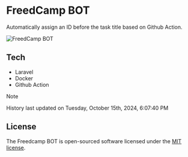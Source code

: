 # FreedCamp BOT

Automatically assign an ID before the task title based on Github Action.

![FreedCamp BOT](https://repository-images.githubusercontent.com/737932867/7d34798b-2680-471c-b089-a78a718d3d6a)

## Tech

- Laravel
- Docker
- Github Action

> [!NOTE]  
> History last updated on Tuesday, October 15th, 2024, 6:07:40 PM

## License

The Freedcamp BOT is open-sourced software licensed under the [MIT license](https://opensource.org/licenses/MIT).
